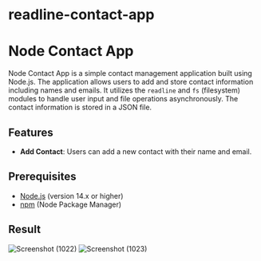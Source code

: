 # readline-contact-app

# Node Contact App

Node Contact App is a simple contact management application built using Node.js. The application allows users to add and store contact information including names and emails. It utilizes the `readline` and `fs` (filesystem) modules to handle user input and file operations asynchronously. The contact information is stored in a JSON file.

## Features

- **Add Contact**: Users can add a new contact with their name and email.

## Prerequisites

- [Node.js](https://nodejs.org/) (version 14.x or higher)
- [npm](https://www.npmjs.com/) (Node Package Manager)

## Result
![Screenshot (1022)](https://github.com/vincentvaldinata/readline-contact-app/assets/76637079/2d509727-8b67-4316-bf20-8b03c0b4665b)
![Screenshot (1023)](https://github.com/vincentvaldinata/readline-contact-app/assets/76637079/3c15e091-aeca-4277-a2b1-734636f92a59)

